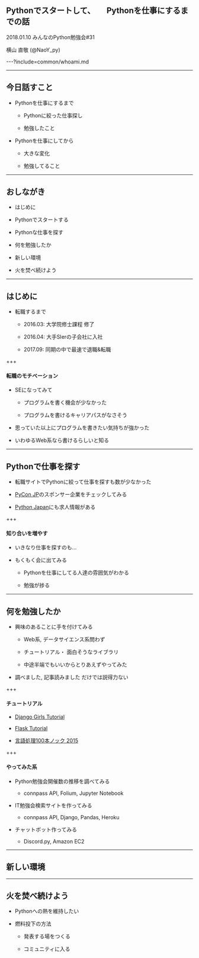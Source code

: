## Pythonでスタートして、　　Pythonを仕事にするまでの話


2018.01.10 みんなのPython勉強会#31

横山 直敬 (@NaoY_py)

---?include=common/whoami.md

---

## 今日話すこと

- Pythonを仕事にするまで

  - Pythonに絞った仕事探し

  - 勉強したこと

- Pythonを仕事にしてから

  - 大きな変化

  - 勉強してること

---

## おしながき

- はじめに

- Pythonでスタートする

- Pythonな仕事を探す

- 何を勉強したか

- 新しい環境

- 火を焚べ続けよう

---

## はじめに

- 転職するまで

  - 2016.03: 大学院修士課程 修了

  - 2016.04: 大手SIerの子会社に入社

  - 2017.09: 同期の中で最速で退職&転職

+++

#### 転職のモチベーション

- SEになってみて

  - プログラムを書く機会が少なかった
  
  - プログラムを書けるキャリアパスがなさそう
  
- 思っていた以上にプログラムを書きたい気持ちが強かった

- いわゆるWeb系なら書けるらしいと知る 

---

## Pythonで仕事を探す

- 転職サイトでPythonに絞って仕事を探すも数が少なかった

- [PyCon JP](https://pycon.jp/2017/ja/)のスポンサー企業をチェックしてみる

- [Python Japan](http://www.python.jp/)にも求人情報がある

+++

#### 知り合いを増やす

- いきなり仕事を探すのも…

- もくもく会に出てみる

  - Pythonを仕事にしてる人達の雰囲気がわかる

  - 勉強が捗る

---

## 何を勉強したか

- 興味のあることに手を付けてみる

  - Web系, データサイエンス系問わず

  - チュートリアル・ 面白そうなライブラリ

  - 中途半端でもいいからとりあえずやってみた

- 調べました, 記事読みました だけでは説得力ない

+++

#### チュートリアル

- [Django Girls Tutorial](https://djangogirlsjapan.gitbooks.io/workshop_tutorialjp/)

- [Flask Tutorial](http://flask.pocoo.org/docs/0.12/tutorial/)

- [言語処理100本ノック 2015](http://www.cl.ecei.tohoku.ac.jp/nlp100/)

+++

####  やってみた系

- Python勉強会開催数の推移を調べてみる

  - connpass API, Folium, Jupyter Notebook

- IT勉強会検索サイトを作ってみる

  - connpass API, Django, Pandas, Heroku

- チャットボット作ってみる

  - Discord.py, Amazon EC2

---

## 新しい環境



---

## 火を焚べ続けよう

- Pythonへの熱を維持したい

- 燃料投下の方法

  - 発表する場をつくる

  - コミュニティに入る

